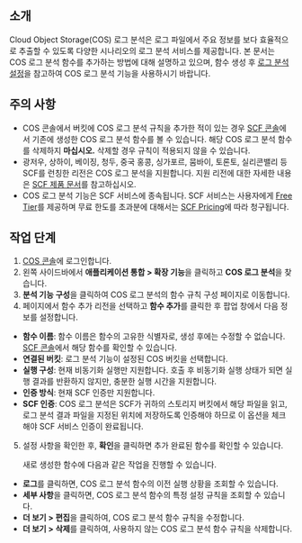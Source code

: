 ## 소개

Cloud Object Storage(COS) 로그 분석은 로그 파일에서 주요 정보를 보다 효율적으로 추출할 수 있도록 다양한 시나리오의 로그 분석 서비스를 제공합니다. 본 문서는 COS 로그 분석 함수를 추가하는 방법에 대해 설명하고 있으며, 함수 생성 후 [로그 분석 설정](https://intl.cloud.tencent.com/document/product/436/45570)을 참고하여 COS 로그 분석 기능을 사용하시기 바랍니다.

## 주의 사항

- COS 콘솔에서 버킷에 COS 로그 분석 규칙을 추가한 적이 있는 경우 [SCF 콘솔](https://console.cloud.tencent.com/scf/list?rid=1&ns=default)에서 기존에 생성한 COS 로그 분석 함수를 볼 수 있습니다. 해당 COS 로그 분석 함수를 삭제하지 **마십시오.** 삭제할 경우 규칙이 적용되지 않을 수 있습니다.
- 광저우, 상하이, 베이징, 청두, 중국 홍콩, 싱가포르, 뭄바이, 토론토, 실리콘밸리 등 SCF를 런칭한 리전은 COS 로그 분석을 지원합니다. 지원 리전에 대한 자세한 내용은 [SCF 제품 문서](https://www.tencentcloud.com/document/product/583)를 참고하십시오.
- COS 로그 분석 기능은 SCF 서비스에 종속됩니다. SCF 서비스는 사용자에게 [Free Tier](https://intl.cloud.tencent.com/document/product/583/12282)를 제공하며 무료 한도를 초과분에 대해서는 [SCF Pricing](https://intl.cloud.tencent.com/document/product/583/12281)에 따라 청구됩니다.

## 작업 단계

1. [COS 콘솔](https://console.cloud.tencent.com/cos5)에 로그인합니다.
2. 왼쪽 사이드바에서 **애플리케이션 통합 > 확장 기능**을 클릭하고 **COS 로그 분석**을 찾습니다.
3. **분석 기능 구성**을 클릭하여 COS 로그 분석의 함수 규칙 구성 페이지로 이동합니다.
4. 페이지에서 함수 추가 리전을 선택하고 **함수 추가**를 클릭한 후 팝업 창에서 다음 정보를 설정합니다.
 - **함수 이름**: 함수 이름은 함수의 고유한 식별자로, 생성 후에는 수정할 수 없습니다. [SCF 콘솔](https://console.cloud.tencent.com/scf/list?rid=1&ns=default)에서 해당 함수를 확인할 수 있습니다.
 - **연결된 버킷**: 로그 분석 기능이 설정된 COS 버킷을 선택합니다.
 - **실행 구성**: 현재 비동기화 실행만 지원합니다. 호출 후 비동기화 실행 상태가 되면 실행 결과를 반환하지 않지만, 충분한 실행 시간을 지원합니다.
 - **인증 방식**: 현재 SCF 인증만 지원합니다.
 - **SCF 인증**: COS 로그 분석은 SCF가 귀하의 스토리지 버킷에서 해당 파일을 읽고, 로그 분석 결과 파일을 지정된 위치에 저장하도록 인증해야 하므로 이 옵션을 체크해야 SCF 서비스 인증이 완료됩니다.
5. 설정 사항을 확인한 후, **확인**을 클릭하면 추가 완료된 함수를 확인할 수 있습니다.

   새로 생성한 함수에 다음과 같은 작업을 진행할 수 있습니다.
 - **로그**를 클릭하면, COS 로그 분석 함수의 이전 실행 상황을 조회할 수 있습니다.
 - **세부 사항**을 클릭하면, COS 로그 분석 함수의 특정 설정 규칙을 조회할 수 있습니다.
 - **더 보기 > 편집**을 클릭하여, COS 로그 분석 함수 규칙을 수정합니다.
 - **더 보기 > 삭제**를 클릭하여, 사용하지 않는 COS 로그 분석 함수 규칙을 삭제합니다.
